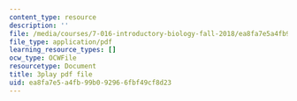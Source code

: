 ```yaml
---
content_type: resource
description: ''
file: /media/courses/7-016-introductory-biology-fall-2018/ea8fa7e5a4fb99b092966fbf49cf8d23_68KXOYTc1mk.pdf
file_type: application/pdf
learning_resource_types: []
ocw_type: OCWFile
resourcetype: Document
title: 3play pdf file
uid: ea8fa7e5-a4fb-99b0-9296-6fbf49cf8d23
---
```

